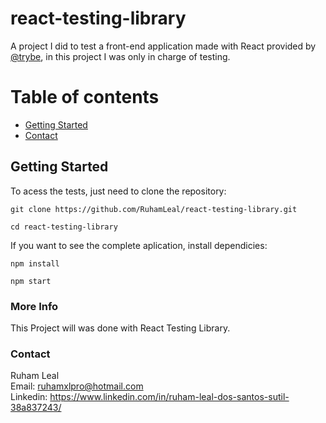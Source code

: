 # react-testing-library

A project I did to test a front-end application made with React provided by [@trybe](https://www.betrybe.com/), in this project I was only in charge of testing.


# Table of contents

- [Getting Started](#getting-started)
- [Contact](#contact)

## Getting Started

To acess the tests, just need to clone the repository:

```
git clone https://github.com/RuhamLeal/react-testing-library.git
```
```
cd react-testing-library
```

If you want to see the complete aplication, install dependicies:

```
npm install
```
```
npm start
```

### More Info

This Project will was done with React Testing Library.

### Contact

Ruham Leal    
Email: ruhamxlpro@hotmail.com    
Linkedin: https://www.linkedin.com/in/ruham-leal-dos-santos-sutil-38a837243/
